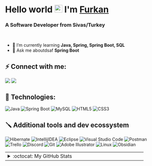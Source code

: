 # Hello world <img src="https://media.giphy.com/media/hvRJCLFzcasrR4ia7z/giphy.gif" width="25" /> I'm [Furkan](#)

### A Software Developer from Sivas/Turkey

<br>

- 🌱 I’m currently learning **Java, Spring, Spring Boot, SQL**
- 💬 Ask me aboutdsaf **Spring Boot**

## ⚡️ Connect with me:

[![](https://img.shields.io/badge/LinkedIn-0077B5?style=for-the-badge&logo=linkedin&logoColor=white)](https://www.linkedin.com/in/mehmet-furkan-kaya/)
[![](https://img.shields.io/badge/Instagram-E4405F?style=for-the-badge&logo=instagram&logoColor=white)](https://www.instagram.com/furkankayam_/)

## 🧰 Technologies:

![Java](https://img.shields.io/badge/java-000?style=for-the-badge&logo=openjdk&logoColor=write&color=FF9A00)
![Spring Boot](https://img.shields.io/badge/spring%20boot-000?style=for-the-badge&logo=springboot&logoColor=white&color=6DB33F)
![MySQL](https://img.shields.io/badge/mysql-000?style=for-the-badge&logo=mysql&logoColor=white&color=4479A1)
![HTML5](https://img.shields.io/badge/html5-%23E34F26.svg?style=for-the-badge&logo=html5&logoColor=white)
![CSS3](https://img.shields.io/badge/css3-%231572B6.svg?style=for-the-badge&logo=css3&logoColor=white)

## 🪛 Additional tools and dev ecossystem

![Hibernate](https://img.shields.io/badge/hibernate-000?style=for-the-badge&logo=hibernate&logoColor=white&color=59666C)
![IntellijIDEA](https://img.shields.io/badge/intellij%20idea-000?&style=for-the-badge&logo=intellij-idea&logoColor=white&color=000000)
![Eclipse](https://img.shields.io/badge/eclipse%20-%23000000.svg?&style=for-the-badge&logo=eclipse-ide&logoColor=white&color=2C2255)
![Visual Studio Code](https://img.shields.io/badge/VSCODE%20-%23000000.svg?&style=for-the-badge&logo=visual-studio-code&color=007ACC)
![Postman](https://img.shields.io/badge/postman-000?&style=for-the-badge&logo=postman&logoColor=white&color=FF6C37)
![Trello](https://img.shields.io/badge/trello-%23000000.svg?&style=for-the-badge&logo=trello&color=0052CC)
![Discord](https://img.shields.io/badge/discord-%23000000.svg?&style=for-the-badge&logo=discord&logoColor=white&color=5865F2)
![Git](https://img.shields.io/badge/git-%23F05033.svg?style=for-the-badge&logo=git&logoColor=white)
![Adobe Illustrator](https://img.shields.io/badge/Illustrator-000?style=for-the-badge&logo=Adobe-Illustrator&logoColor=white&color=FF9A00)
![Linux](https://img.shields.io/badge/linux-C.svg?style=for-the-badge&logo=linux&logoColor=000&color=FF0)
![Obsidian](https://img.shields.io/badge/obsidian-000?style=for-the-badge&logo=obsidian&logoColor=white&color=483699)

<table>
  <tr>
    <td valign="top" width="50%">
      <details>
        <summary>:octocat: My GitHub Stats</summary>
          <img src="https://github-readme-stats.vercel.app/api?username=furkankayam&theme=darcula&show_icons=true" alt="github stats">
      </details>
    </td>
  </tr>
</table>
